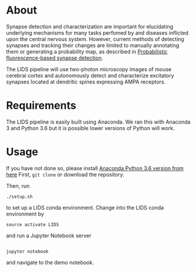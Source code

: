 # About  

Synapse detection and characterization are important for elucidating underlying mechanisms for many tasks perfomed by and diseases inflicted upon the central nervous system. However, current methods of detecting synapses and tracking their changes are limited to manually annotating them or generating a probability map, as described in [Probabilistic fluorescence-based synapse detection](http://journals.plos.org/ploscompbiol/article?id=10.1371/journal.pcbi.1005493). 

The LIDS pipeline will use two-photon microscopy images of mouse cerebral cortex and autonomously detect and characterize excitatory synapses located at dendritic spines expressing AMPA receptors. 


# Requirements

The LIDS pipeline is easily built using Anaconda. We ran this with Anaconda 3 and Python 3.6 but it is possible lower versions of Python will work.

# Usage
If you have not done so, please install [Anaconda Python 3.6 version from here](https://www.anaconda.com/what-is-anaconda/)
First, `git clone` or download the repository. 

Then, run 
```
./setup.sh
```

to set up a LIDS conda environment. Change into the LIDS conda environment by 

```
source activate LIDS
```

and run a Jupyter Notebook server

```

jupyter notebook
```

and navigate to the demo notebook. 
